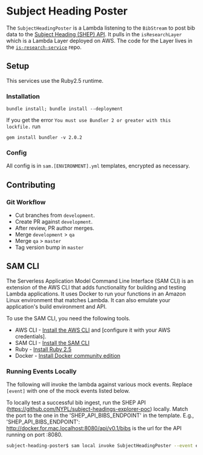 # Subject Heading Poster
The `SubjectHeadingPoster` is a Lambda listening to the `BibStream` to post bib data to the [Subject Heading (SHEP) API](https://github.com/NYPL/subject-headings-explorer-poc/tree/shep-api). It pulls in the `isResearchLayer` which is a Lambda Layer deployed on AWS. The code for the Layer lives in the [`is-research-service`](https://github.com/NYPL/is-research-service) repo.

## Setup
This services use the Ruby2.5 runtime.

### Installation

``bundle install; bundle install --deployment``

If you get the error ``You must use Bundler 2 or greater with this lockfile.`` run

``gem install bundler -v 2.0.2``

### Config
All config is in `sam.[ENVIRONMENT].yml` templates, encrypted as necessary.

## Contributing
### Git Workflow
 * Cut branches from `development`.
 * Create PR against `development`.
 * After review, PR author merges.
 * Merge `development` > `qa`
 * Merge `qa` > `master`
 * Tag version bump in `master`

## SAM CLI
The Serverless Application Model Command Line Interface (SAM CLI) is an extension of the AWS CLI that adds functionality for building and testing Lambda applications. It uses Docker to run your functions in an Amazon Linux environment that matches Lambda. It can also emulate your application's build environment and API.

To use the SAM CLI, you need the following tools.

* AWS CLI - [Install the AWS CLI](https://docs.aws.amazon.com/cli/latest/userguide/cli-chap-install.html) and [configure it with your AWS credentials].
* SAM CLI - [Install the SAM CLI](https://docs.aws.amazon.com/serverless-application-model/latest/developerguide/serverless-sam-cli-install.html)
* Ruby - [Install Ruby 2.5](https://www.ruby-lang.org/en/documentation/installation/)
* Docker - [Install Docker community edition](https://hub.docker.com/search/?type=edition&offering=community)

### Running Events Locally
The following will invoke the lambda against various mock events. Replace `[event]` with one of the mock events listed below.

To locally test a successful bib ingest, run the SHEP API (https://github.com/NYPL/subject-headings-explorer-poc) locally. Match the port to the one in the 'SHEP_API_BIBS_ENDPOINT' in the template. E.g., 'SHEP_API_BIBS_ENDPOINT': http://docker.for.mac.localhost:8080/api/v0.1/bibs is the url for the API running on port :8080.

```bash
subject-heading-poster$ sam local invoke SubjectHeadingPoster --event events/[event].json --template sam.[environment].yml
```
